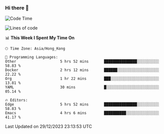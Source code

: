 ### Hi there 👋

<!--
**nicehiro/nicehiro** is a ✨ _special_ ✨ repository because its `README.md` (this file) appears on your GitHub profile.

Here are some ideas to get you started:

- 🔭 I’m currently working on ...
- 🌱 I’m currently learning ...
- 👯 I’m looking to collaborate on ...
- 🤔 I’m looking for help with ...
- 💬 Ask me about ...
- 📫 How to reach me: ...
- 😄 Pronouns: ...
- ⚡ Fun fact: ...
-->

<!--START_SECTION:waka-->
![Code Time](http://img.shields.io/badge/Code%20Time-182%20hrs%202%20mins-blue)

![Lines of code](https://img.shields.io/badge/From%20Hello%20World%20I%27ve%20Written-2.6%20million%20lines%20of%20code-blue)

📊 **This Week I Spent My Time On** 

```text
🕑︎ Time Zone: Asia/Hong_Kong

💬 Programming Languages: 
Other                    5 hrs 52 mins       ███████████████░░░░░░░░░░   58.83 % 
Docker                   2 hrs 12 mins       ██████░░░░░░░░░░░░░░░░░░░   22.22 % 
Org                      1 hr 22 mins        ███░░░░░░░░░░░░░░░░░░░░░░   13.81 % 
YAML                     30 mins             █░░░░░░░░░░░░░░░░░░░░░░░░   05.14 % 

🔥 Editors: 
Edge                     5 hrs 52 mins       ███████████████░░░░░░░░░░   58.83 % 
Emacs                    4 hrs 6 mins        ██████████░░░░░░░░░░░░░░░   41.17 % 
```


 Last Updated on 29/12/2023 23:13:53 UTC
<!--END_SECTION:waka-->
